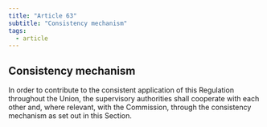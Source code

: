```yaml
---
title: "Article 63"
subtitle: "Consistency mechanism"
tags:
  - article
---
```

## Consistency mechanism

In order to contribute to the consistent application of this Regulation throughout the Union, the supervisory authorities shall cooperate with each other and, where relevant, with the Commission, through the consistency mechanism as set out in this Section.
